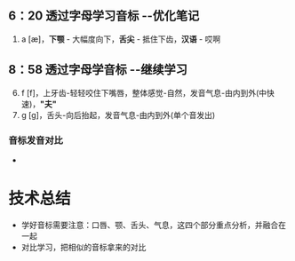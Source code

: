 ## 6：20 透过字母学习音标 --优化笔记
1. a [æ]，**下颚** - 大幅度向下，**舌尖** - 抵住下齿，**汉语** - 哎啊

## 8：58 透过字母学音标 --继续学习
6. f [f]，上牙齿-轻轻咬住下嘴唇，整体感觉-自然，发音气息-由内到外(中快速)，**"夫"**
7. g [g]，舌头-向后抬起，发音气息-由内到外(单个音发出)

### 音标发音对比
* 

# 技术总结
* 学好音标需要注意：口唇、颚、舌头、气息，这四个部分重点分析，并融合在一起
* 对比学习，把相似的音标拿来的对比